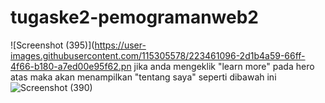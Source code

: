 # tugaske2-pemogramanweb2
![Screenshot (395)](https://user-images.githubusercontent.com/115305578/223461096-2d1b4a59-66ff-4f66-b180-a7ed00e95f62.pn
jika anda mengeklik "learn more" pada hero atas maka akan menampilkan "tentang saya" seperti dibawah ini
![Screenshot (390)](https://user-images.githubusercontent.com/115305578/223198354-c4b6d71a-1e52-4e76-acff-758c45c5e316.png)
